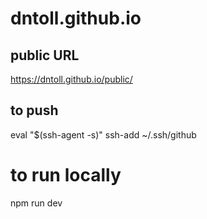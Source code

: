 # dntoll.github.io

##  public URL
https://dntoll.github.io/public/

## to push
eval "$(ssh-agent -s)"
ssh-add ~/.ssh/github


# to run locally 
  npm run dev